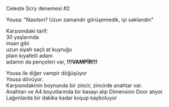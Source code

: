 Celeste Scry denemesi #2  
  
Yousa: "Nasılsın? Uzun zamandır görüşemedik, iyi saklandın"  
  
Karşısındaki tarif:  
	30 yaşlarında  
	insan gibi  
	uzun siyah saçlı at kuyruğu  
	plain kıyafetli adam  
	adamın da pençeleri var, **!!!VAMPİR!!!**  
  
Yousa ile diğer vampir döğüşüyor  
	Yousa dövüyor.  
	Karşısındakinin boynunda bir zincir, zincirde anahtar var.  
	Anahtarı ve A4 boyutlarında bir kasayı alıp Dimension Door atıyor  
	Lağımlarda bir dakika kadar koşup kayboluyor